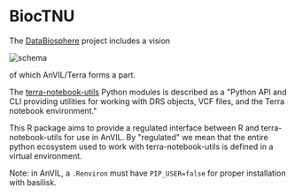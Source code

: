 # BiocTNU

The [DataBiosphere][] project includes a vision

![schema](https://raw.githubusercontent.com/vjcitn/BiocTNU/main/databiosfig.jpg)

of which AnVIL/Terra forms a part.

The [terra-notebook-utils][] Python modules is described as a "Python
API and CLI providing utilities for working with DRS objects, VCF
files, and the Terra notebook environment."

[DataBiosphere]: https://www.databiosphere.org
[terra-notebook-utils]: https://github.com/DataBiosphere/terra-notebook-utils

This R package aims to provide a regulated interface between R and
terra-notebook-utils for use in AnVIL.  By "regulated" we mean that
the entire python ecosystem used to work with terra-notebook-utils is
defined in a virtual environment.

Note: in AnVIL, a `.Renviron` must have `PIP_USER=false` for proper
installation with basilisk.
